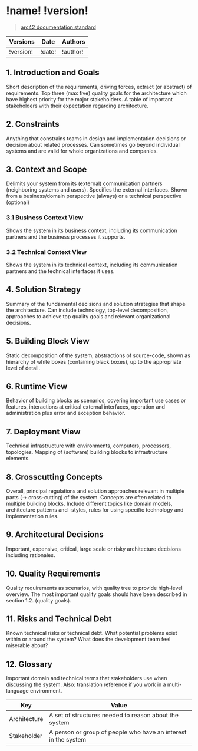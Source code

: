 # !name! !version!
> [arc42 documentation standard](https://arc42.org/)

| Versions | Date | Authors |
| --- | --- | --- |
| !version! | !date! | !author! |

## 1. Introduction and Goals
Short description of the requirements, driving forces, extract (or abstract) of requirements. Top three (max five) quality goals for the architecture which have highest priority for the major stakeholders. A table of important stakeholders with their expectation regarding architecture.

## 2. Constraints
Anything that constrains teams in design and implementation decisions or decision about related processes. Can sometimes go beyond individual systems and are valid for whole organizations and companies.

## 3. Context and Scope
Delimits your system from its (external) communication partners (neighboring systems and users). Specifies the external interfaces. Shown from a business/domain perspective (always) or a technical perspective (optional)

### 3.1 Business Context View
Shows the system in its business context, including its communication partners and the business processes it supports.

### 3.2 Technical Context View
Shows the system in its technical context, including its communication partners and the technical interfaces it uses.

## 4. Solution Strategy
Summary of the fundamental decisions and solution strategies that shape the architecture. Can include technology, top-level decomposition, approaches to achieve top quality goals and relevant organizational decisions.

## 5. Building Block View
Static decomposition of the system, abstractions of source-code, shown as hierarchy of white boxes (containing black boxes), up to the appropriate level of detail.

## 6. Runtime View
Behavior of building blocks as scenarios, covering important use cases or features, interactions at critical external interfaces, operation and administration plus error and exception behavior.

## 7. Deployment View
Technical infrastructure with environments, computers, processors, topologies. Mapping of (software) building blocks to infrastructure elements.

## 8. Crosscutting Concepts
Overall, principal regulations and solution approaches relevant in multiple parts (→ cross-cutting) of the system. Concepts are often related to multiple building blocks. Include different topics like domain models, architecture patterns and -styles, rules for using specific technology and implementation rules.

## 9. Architectural Decisions
Important, expensive, critical, large scale or risky architecture decisions including rationales.

## 10. Quality Requirements
Quality requirements as scenarios, with quality tree to provide high-level overview. The most important quality goals should have been described in section 1.2. (quality goals).

## 11. Risks and Technical Debt
Known technical risks or technical debt. What potential problems exist within or around the system? What does the development team feel miserable about?

## 12. Glossary
Important domain and technical terms that stakeholders use when discussing the system. Also: translation reference if you work in a multi-language environment.

| Key | Value |
| --- | --- |
| Architecture | A set of structures needed to reason about the system |
| Stakeholder | A person or group of people who have an interest in the system |
